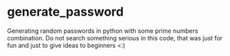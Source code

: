 # generate_password
Generating random passwords in python with some prime numbers combination.
Do not search something serious in this code, that was just for fun and just to give ideas to beginners <:)
